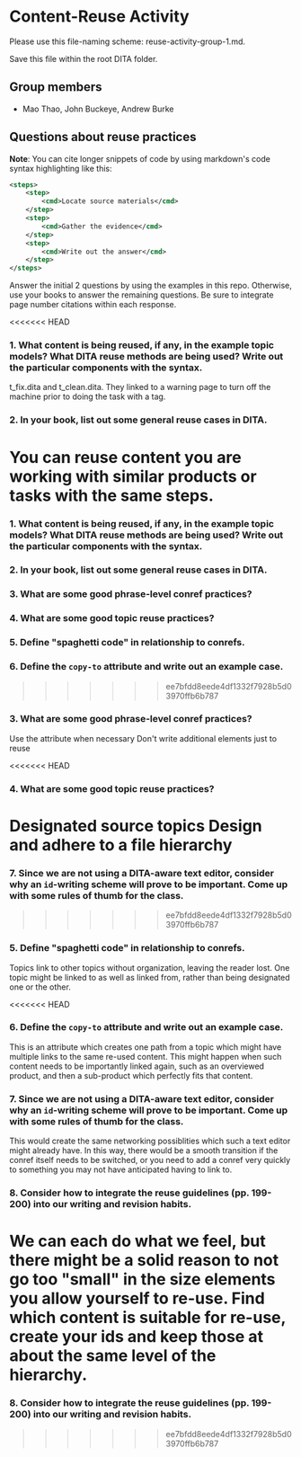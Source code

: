 # Content-Reuse Activity

Please use this file-naming scheme: reuse-activity-group-1.md.

Save this file within the root DITA folder.

## Group members

- Mao Thao, John Buckeye, Andrew Burke

## Questions about reuse practices

**Note**: You can cite longer snippets of code by using markdown's code syntax highlighting like this:

```xml
<steps>
	<step>
		<cmd>Locate source materials</cmd>
	</step>
	<step>
		<cmd>Gather the evidence</cmd>
	</step>
	<step>
		<cmd>Write out the answer</cmd>
	</step>
</steps>
```

Answer the initial 2 questions by using the examples in this repo. Otherwise, use your books to answer the remaining questions. Be sure to integrate page number citations within each response.

<<<<<<< HEAD
### 1. What content is being reused, if any, in the example topic models?  What DITA reuse methods are being used? Write out the particular components with the syntax.
t_fix.dita and t_clean.dita. They linked to a warning page to turn off the machine prior to doing the task with a <conref> tag.

### 2. In your book, list out some general reuse cases in DITA.
You can reuse content you are working with similar products or tasks with the same steps.
=======
### 1. What content is being reused, if any, in the example topic models? What DITA reuse methods are being used? Write out the particular components with the syntax.


### 2. In your book, list out some general reuse cases in DITA.


### 3. What are some good **phrase-level** conref practices?


### 4. What are some good **topic reuse** practices?


### 5. Define "spaghetti code" in relationship to conrefs.


### 6. Define the <code>copy-to</code> attribute and write out an example case.
>>>>>>> ee7bfdd8eede4df1332f7928b5d03970ffb6b787

### 3. What are some good **phrase-level** conref practices?
Use the <copy-to> attribute when necessary
Don't write additional elements just to reuse

<<<<<<< HEAD
### 4. What are some good **topic reuse** practices?
Designated source topics
Design and adhere to a file hierarchy
=======
### 7. Since we are not using a DITA-aware text editor, consider why an <code>id</code>-writing scheme will prove to be important. Come up with some rules of thumb for the class.
>>>>>>> ee7bfdd8eede4df1332f7928b5d03970ffb6b787

### 5. Define "spaghetti code" in relationship to conrefs.
Topics link to other topics without organization, leaving the reader lost. One topic might be linked to as well as linked from, rather than being designated one or the other.

<<<<<<< HEAD
### 6. Define the <code>copy-to</code> attribute and write out an example case.
This is an attribute which creates one path from a topic which might have multiple links to the same re-used content. This might happen when such content needs to be importantly linked again, such as an overviewed product, and then a sub-product which perfectly fits that content.

### 7. Since we are not using a DITA-aware text editor, consider why an <code>id</code>-writing scheme will prove to be important. Come up with some rules of thumb for the class.
This would create the same networking possiblities which such a text editor might already have. In this way, there would be a smooth transition if the conref itself needs to be switched, or you need to add a conref very quickly to something you may not have anticipated having to link to.

### 8. Consider how to integrate the reuse guidelines (pp. 199-200) into our writing and revision habits.
We can each do what we feel, but there might be a solid reason to not go too "small" in the size elements you allow yourself to re-use. Find which content is suitable for re-use, create your ids and keep those at about the same level of the hierarchy.
=======
### 8. Consider how to integrate the reuse guidelines (pp. 199-200) into our writing and revision habits.
>>>>>>> ee7bfdd8eede4df1332f7928b5d03970ffb6b787
